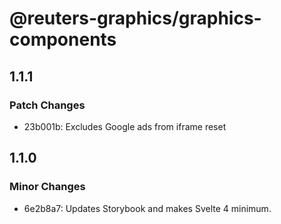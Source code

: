 # @reuters-graphics/graphics-components

## 1.1.1

### Patch Changes

- 23b001b: Excludes Google ads from iframe reset

## 1.1.0

### Minor Changes

- 6e2b8a7: Updates Storybook and makes Svelte 4 minimum.
